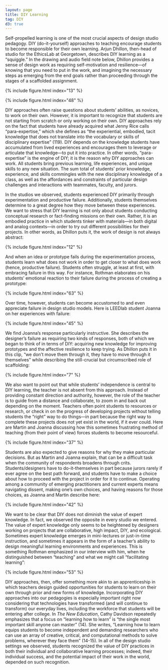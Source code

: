 ```yaml
---
layout: page
title: DIY Learning
tag: DIY
d3: true
---
```


Self-propelled learning is one of the most crucial aspects of design studio pedagogy. DIY (do-it-yourself) approaches to teaching encourage students to become responsible for their own learning. Arjun Dhillon, then-head of studio for the EthicsLab at Georgetown, describes DIY learning as a “squiggle.” In the drawing and audio field note below, Dhillon provides a sense of design work as requiring self-motivation and resilience—of knowing that you need to put in the work, and imagining the necessary steps as emerging from the end goals rather than proceeding through the stages of a scaffolded assignment.  

{% include figure.html index="13" %}

{% include figure.html index="48" %}


DIY approaches often raise questions about students’ abilities, as novices, to work on their own. However, it is important to recognize that students are not starting from scratch or only working on their own. DIY approaches rely on the fact that students have already acquired what Jenny Rice calls “para-expertise,” which she defines as “the experiential, embodied, tacit knowledge that does not translate into the vocabulary or skills of disciplinary expertise” (119). DIY depends on the knowledge students have accumulated from lived experiences and encourages them to leverage or articulate that knowledge—to put it into practice. In other words, “para-expertise” is the engine of DIY; it is the reason why DIY approaches can work. All students bring previous learning, life experiences, and unique skills to any new situation. The sum total of students’ prior knowledge, experience, and skills commingles with the new disciplinary knowledge of a class, as well as the affordances and constraints of particular design challenges and interactions with teammates, faculty, and jurors.

In the studios we observed, students experienced DIY primarily through experimentation and productive failure. Additionally, students themselves determine to a great degree how they move between these experiences. We want to stress that DIY learning is not only about students conducting conceptual research or fact-finding missions on their own. Rather, it is an embodied practice in which students tinker with materials—in both digital and analog contexts—in order to try out different possibilities for their projects. In other words, as Dhillon puts it, the work of design is not always abstract:

{% include figure.html index="12" %}

And when an idea or prototype fails during the experimentation process, students learn what does not work in order to get closer to what does work (hence, productive failure). Students often struggle, at least at first, with embracing failure in this way. For instance, Rothman elaborates on his students’ emotional reaction to their failure during the process of creating a prototype: 

{% include figure.html index="63" %}

Over time, however, students can become accustomed to and even appreciate failure in design studio models. Here is LEEDlab student Joanna on her experiences with failure:

{% include figure.html index="45" %}

We find Joanna’s response particularly instructive. She describes the designer’s failure as requiring two kinds of responses, both of which we began to think of in terms of DIY: acquiring new knowledge for improving prototypes and the affective resilience to keep trying. As Dhillon puts it in this clip, “we don’t move them through it, they have to move through it themselves” while describing the still-crucial but circumscribed role of scaffolding:

{% include figure.html index="7" %}

We also want to point out that while students’ independence is central to DIY learning, the teacher is not absent from this approach. Instead of providing constant direction and authority, however, the role of the teacher is to guide from a distance and collaborate, to zoom in and back out depending on the moment. Teachers often point students to resources or research, or check in on the progress of developing projects without telling students the “right” way to do things—in part because the right way to complete these projects does not yet exist in the world, if it ever could. Here are Martin and Joanna discussing how this sometimes frustrating method of teaching (from their point of view) forces students to become resourceful.

{% include figure.html index="37" %}

Students are also expected to give reasons for why they make particular decisions. But as Martin and Joanna explain, that can be a difficult task when the community of respondents broadens through crits. Students/designers have to do-it-themselves in part because jurors rarely if ever agree on the best path forward, and students have to make a choice about how to proceed with the project in order for it to continue. Operating among a community of emerging practitioners and current experts means navigating dissent, making one’s own choices, and having reasons for those choices, as Joanna and Martin describe here:

{% include figure.html index="42" %}

We want to be clear that DIY does not diminish the value of expert knowledge. In fact, we observed the opposite in every studio we entered. The value of expert knowledge only seems to be heightened by designers working on projects that are collaborative, high impact, DIY, and ecological. Sometimes expert knowledge emerges in mini-lectures or just-in-time instruction, and sometimes it appears in the form of a teacher’s ability to design meaningful learning environments and experiences. This is something Rothman emphasized in our interview with him, when he distinguished between “teaching” and what we might call “facilitating learning”:  

{% include figure.html index="53" %}

DIY approaches, then, offer something more akin to an apprenticeship in which teachers design guided opportunities for students to learn on their own through prior and new forms of knowledge. Incorporating DIY approaches into our pedagogies is especially important right now considering that technologies have transformed (and will continue to transform) our everyday lives, including the workforce that students will be entering after college. In <em>The New Education</em>, Cathy Davidson repeatedly emphasizes that a focus on “learning how to learn” is “the single most important skill anyone can master” (14). She writes, “Learning how to learn equips students to become independent and demanding researchers who can use an array of creative, critical, and computational methods to solve problems, wherever they face them” (14-15). In all of the design studio settings we observed, students recognized the value of DIY practices in both their individual and collaborative learning processes; indeed, their individual success, and the potential impact of their work in the world, depended on such recognition.

